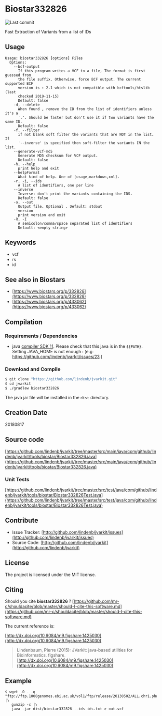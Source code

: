 # Biostar332826

![Last commit](https://img.shields.io/github/last-commit/lindenb/jvarkit.png)

Fast Extraction of Variants from a list of IDs


## Usage

```
Usage: biostar332826 [options] Files
  Options:
    --bcf-output
      If this program writes a VCF to a file, The format is first guessed from 
      the file suffix. Otherwise, force BCF output. The current supported BCF 
      version is : 2.1 which is not compatible with bcftools/htslib (last 
      checked 2019-11-15)
      Default: false
    -d, --delete
      When found , remove the ID from the list of identifiers unless it's a 
      '.'. Should be faster but don't use it if two variants have the same ID.
      Default: false
    -f, --filter
      if not blank soft filter the variants that are NOT in the list. If 
      '--inverse' is specified then soft-filter the variants IN the list.
    --generate-vcf-md5
      Generate MD5 checksum for VCF output.
      Default: false
    -h, --help
      print help and exit
    --helpFormat
      What kind of help. One of [usage,markdown,xml].
    -r, -i, --ids
      A list of identifiers, one per line
    --inverse
      Inverse: don't print the variants containing the IDS.
      Default: false
    -o, --out
      Output file. Optional . Default: stdout
    --version
      print version and exit
    -R, -I
      A semicolon/comma/space separated list of identifiers
      Default: <empty string>

```


## Keywords

 * vcf
 * rs
 * id



## See also in Biostars

 * [https://www.biostars.org/p/332826](https://www.biostars.org/p/332826)
 * [https://www.biostars.org/p/433062](https://www.biostars.org/p/433062)


## Compilation

### Requirements / Dependencies

* java [compiler SDK 11](https://jdk.java.net/11/). Please check that this java is in the `${PATH}`. Setting JAVA_HOME is not enough : (e.g: https://github.com/lindenb/jvarkit/issues/23 )


### Download and Compile

```bash
$ git clone "https://github.com/lindenb/jvarkit.git"
$ cd jvarkit
$ ./gradlew biostar332826
```

The java jar file will be installed in the `dist` directory.


## Creation Date

20180817

## Source code 

[https://github.com/lindenb/jvarkit/tree/master/src/main/java/com/github/lindenb/jvarkit/tools/biostar/Biostar332826.java](https://github.com/lindenb/jvarkit/tree/master/src/main/java/com/github/lindenb/jvarkit/tools/biostar/Biostar332826.java)

### Unit Tests

[https://github.com/lindenb/jvarkit/tree/master/src/test/java/com/github/lindenb/jvarkit/tools/biostar/Biostar332826Test.java](https://github.com/lindenb/jvarkit/tree/master/src/test/java/com/github/lindenb/jvarkit/tools/biostar/Biostar332826Test.java)


## Contribute

- Issue Tracker: [http://github.com/lindenb/jvarkit/issues](http://github.com/lindenb/jvarkit/issues)
- Source Code: [http://github.com/lindenb/jvarkit](http://github.com/lindenb/jvarkit)

## License

The project is licensed under the MIT license.

## Citing

Should you cite **biostar332826** ? [https://github.com/mr-c/shouldacite/blob/master/should-I-cite-this-software.md](https://github.com/mr-c/shouldacite/blob/master/should-I-cite-this-software.md)

The current reference is:

[http://dx.doi.org/10.6084/m9.figshare.1425030](http://dx.doi.org/10.6084/m9.figshare.1425030)

> Lindenbaum, Pierre (2015): JVarkit: java-based utilities for Bioinformatics. figshare.
> [http://dx.doi.org/10.6084/m9.figshare.1425030](http://dx.doi.org/10.6084/m9.figshare.1425030)

 
 ## Example
 
 ```
 $ wget -O - -q "ftp://ftp.1000genomes.ebi.ac.uk/vol1/ftp/release/20130502/ALL.chr1.phase3_shapeit2_mvncall_integrated_v5a.20130502.genotypes.vcf.gz" |\
 	gunzip -c |\
 	java -jar dist/biostar332826 --ids ids.txt > out.vcf 
 ```
 

